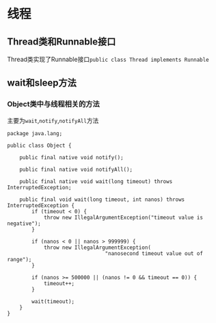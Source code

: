 # 线程
## Thread类和Runnable接口
Thread类实现了Runnable接口`public class Thread implements Runnable`

## wait和sleep方法
### Object类中与线程相关的方法
主要为`wait`,`notify`,`notifyAll`方法
```
package java.lang;

public class Object {

    public final native void notify();

    public final native void notifyAll();
   
    public final native void wait(long timeout) throws InterruptedException;
   
    public final void wait(long timeout, int nanos) throws InterruptedException {
        if (timeout < 0) {
            throw new IllegalArgumentException("timeout value is negative");
        }

        if (nanos < 0 || nanos > 999999) {
            throw new IllegalArgumentException(
                                "nanosecond timeout value out of range");
        }

        if (nanos >= 500000 || (nanos != 0 && timeout == 0)) {
            timeout++;
        }

        wait(timeout);
    }
} 
```
